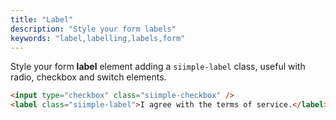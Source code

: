 ```yaml
---
title: "Label"
description: "Style your form labels"
keywords: "label,labelling,labels,form"
---
```


Style your form **label** element adding a `siimple-label` class, useful with radio, checkbox and switch elements.

```html preview="true"
<input type="checkbox" class="siimple-checkbox" />
<label class="siimple-label">I agree with the terms of service.</label>
```

